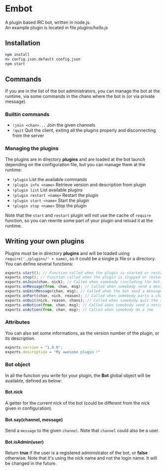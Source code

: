 # Embot

A plugin based IRC bot, written in node.js.  
An example plugin is located in file *plugins/hello.js*

## Installation

```bash
npm install
mv config.json.default config.json
npm start
```

## Commands

If you are in the list of the bot administrators, you can manage the bot at the runtime, via some commands in the chans where the bot is (or via private message).

### Builtin commands

- `!join <chan>...` Join the given channels
- `!quit` Quit the client, exiting all the plugins properly and disconnecting from the server

### Managing the plugins

The plugins are in directory **plugins** and are loaded at the bot launch depending on the configuration file, but you can manage them at the runtime:

- `!plugin` List the available commands
- `!plugin info <name>` Retrieve version and description from plugin
- `!plugin list` List available plugins
- `!plugin restart <name>` Restart the plugin
- `!plugin start <name>` Start the plugin
- `!plugin stop <name>` Stop the plugin

Note that the `start` and `restart` plugin will not use the cache of `require` function, so you can rewrite some part of your plugin and reload it at the runtime.

## Writing your own plugins

Plugins must be in directory **plugins** and will be loaded using `require('./plugins/' + name)`, so it could be a single js file or a directory.  
You can define several functions:

```javascript
exports.start(); // Function called when the plugin is started or restarted
exports.stop(); // Function called when the plugin is stopped or restarted
exports.onJoin(chan, nick); // Called when somebody (including the bot) joins the channel
exports.onMessage(from, chan, msg); // Called when somebody send a message to a channel, or to an user (excluding the bot)
exports.onEmitMessage(chan, msg); // Called when the bot send a message to a channel, or to an user
exports.onPart(chan, nick, reason); // Called when somebody parts a channel
exports.onQuit(nick, reason, chans); // Called when somebody quit the server. chans is the list of channels the user was.
exports.onNotice(from, chan, msg); // Called when somebody send a notice to a channel, or to an user
exports.onAction(from, chan, msg); // Called when somebody do a /me
```

### Attributes

You can also set some informations, as the version number of the plugin, or its description.

```javascript
exports.version = "1.0.0";
exports.description = "My awesome plugin !"
```

### Bot object

In all the function you write for your plugin, the **Bot** global object will be available, defined as below:

#### Bot.nick

A getter for the current nick of the bot (could be different from the nick given in configuration).

#### Bot.say(channel, message)

Send a `message` to the given `channel`. Note that `channel` could also be a user.

#### Bot.isAdmin(user)

Return **true** if the user is a registered administrator of the bot, or **false** otherwise. Note that it's using the nick name and not the login name. It will be changed in the future.
